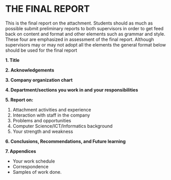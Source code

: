 

# THE FINAL REPORT

This is the final report on the attachment.  Students should as much as possible submit preliminary reports to both supervisors in order to get feed back on content and format and other elements such as grammar and style.  These four are emphasized in assessment of the final report.  Although supervisors may or may not adopt all the elements the general format below should be used for the final report

**1.  Title**

**2.  Acknowledgements**

**3.  Company organization chart**

**4.  Department/sections you work in and your responsibilities**

**5.  Report on:**
  1. Attachment activities and experience
  2. Interaction with staff in the company
  3. Problems and opportunities
  4. Computer Science/ICT/Informatics background
  5. Your strength and weakness

**6.  Conclusions, Recommendations, and Future learning**

**7.  Appendices**

- Your work schedule
- Correspondence
- Samples of work done.

